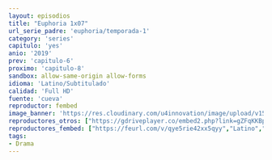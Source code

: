 ```yaml
---
layout: episodios
title: "Euphoria 1x07"
url_serie_padre: 'euphoria/temporada-1'
category: 'series'
capitulo: 'yes'
anio: '2019'
prev: 'capitulo-6'
proximo: 'capitulo-8'
sandbox: allow-same-origin allow-forms
idioma: 'Latino/Subtitulado'
calidad: 'Full HD'
fuente: 'cueva'
reproductor: fembed
image_banner: 'https://res.cloudinary.com/u4innovation/image/upload/v1564030189/euphoria-banner-min_yogqzi.jpg'
reproductores_otros: ["https://gdriveplayer.co/embed2.php?link=gZFqKKBppwAEjhbPd35LaAmm6XrLcjZIsna0X64YMx1nRefnE4bezF%252FevB3S%252FH487MI1EwJQ%252Fg5XwvV5oljtQSSw96epjuiTUZNRYYeeYMXKs5LR%252FuKO3A6f8VHiqPoLyzL%252FKj7BIcRYZFToI00uiZ0eosE5Nx3le2vWVJJBjwd0tVEzyPYBfvwJcCQdIRtP0TjRxBeWWE5DDCB1WyxOHOmQmodcE7HuDcH9P5MjNdBg%253D%253D","Latino","https://movcloud.net/embed/zo-dAHp4zz6V","Latino","https://gounlimited.to/embed-i0kwedjam69z.html","Latino","https://api.cuevana3.io/stream/index.php?file=ek5lbm9xYWNrS0xYMTZLa2xNbkdvY3ZTb3BtZng4TGp6ZFpobGFMUGtPUFgzSmFhbk1XTzVkblBtS1JnbEplb21KUm5ZSlRTMGViVTBxZGdsdEhPb3RqWGEybHFsSk9zbXNLR2gzV3l3THVvd29aaVpNR21vNXVSb0tKbmhkZlUwTXlYb1hmSDFOZkpuV1JuYTVTVnE1U2JiR1Z5MHREbTJNS25xNlBIbnViSjFaeVg","Subtitulado"]
reproductores_fembed: ["https://feurl.com/v/qye5rie42xx5qyy","Latino","https://feurl.com/v/-dlk5hpmzkpyewy","Latino","https://feurl.com/v/1em13sj6l8dyz1-","Latino","https://feurl.com/v/535ggcdgjmndx2y","Latino","https://feurl.com/v/z75m0tj23x43z5j","Subtitulado"]
tags:
- Drama
---
```

